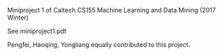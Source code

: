Miniproject 1 of Caltech CS155 Machine Learning and Data Mining (2017 Winter)

See miniproject1.pdf

Pengfei, Haoqing, Yongliang equally contributed to this project.

